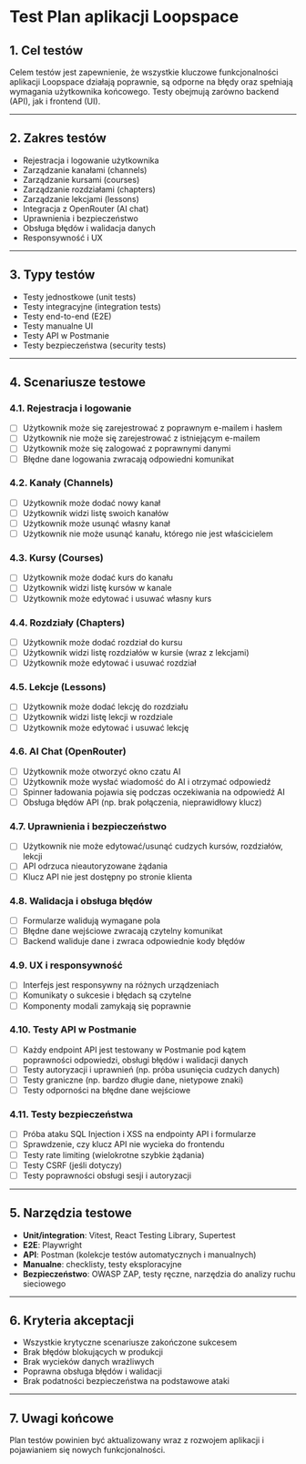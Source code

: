 # Test Plan aplikacji Loopspace

## 1. Cel testów

Celem testów jest zapewnienie, że wszystkie kluczowe funkcjonalności aplikacji Loopspace działają poprawnie, są odporne na błędy oraz spełniają wymagania użytkownika końcowego. Testy obejmują zarówno backend (API), jak i frontend (UI).

---

## 2. Zakres testów

- Rejestracja i logowanie użytkownika
- Zarządzanie kanałami (channels)
- Zarządzanie kursami (courses)
- Zarządzanie rozdziałami (chapters)
- Zarządzanie lekcjami (lessons)
- Integracja z OpenRouter (AI chat)
- Uprawnienia i bezpieczeństwo
- Obsługa błędów i walidacja danych
- Responsywność i UX

---

## 3. Typy testów

- Testy jednostkowe (unit tests)
- Testy integracyjne (integration tests)
- Testy end-to-end (E2E)
- Testy manualne UI
- Testy API w Postmanie
- Testy bezpieczeństwa (security tests)

---

## 4. Scenariusze testowe

### 4.1. Rejestracja i logowanie

- [ ] Użytkownik może się zarejestrować z poprawnym e-mailem i hasłem
- [ ] Użytkownik nie może się zarejestrować z istniejącym e-mailem
- [ ] Użytkownik może się zalogować z poprawnymi danymi
- [ ] Błędne dane logowania zwracają odpowiedni komunikat

### 4.2. Kanały (Channels)

- [ ] Użytkownik może dodać nowy kanał
- [ ] Użytkownik widzi listę swoich kanałów
- [ ] Użytkownik może usunąć własny kanał
- [ ] Użytkownik nie może usunąć kanału, którego nie jest właścicielem

### 4.3. Kursy (Courses)

- [ ] Użytkownik może dodać kurs do kanału
- [ ] Użytkownik widzi listę kursów w kanale
- [ ] Użytkownik może edytować i usuwać własny kurs

### 4.4. Rozdziały (Chapters)

- [ ] Użytkownik może dodać rozdział do kursu
- [ ] Użytkownik widzi listę rozdziałów w kursie (wraz z lekcjami)
- [ ] Użytkownik może edytować i usuwać rozdział

### 4.5. Lekcje (Lessons)

- [ ] Użytkownik może dodać lekcję do rozdziału
- [ ] Użytkownik widzi listę lekcji w rozdziale
- [ ] Użytkownik może edytować i usuwać lekcję

### 4.6. AI Chat (OpenRouter)

- [ ] Użytkownik może otworzyć okno czatu AI
- [ ] Użytkownik może wysłać wiadomość do AI i otrzymać odpowiedź
- [ ] Spinner ładowania pojawia się podczas oczekiwania na odpowiedź AI
- [ ] Obsługa błędów API (np. brak połączenia, nieprawidłowy klucz)

### 4.7. Uprawnienia i bezpieczeństwo

- [ ] Użytkownik nie może edytować/usunąć cudzych kursów, rozdziałów, lekcji
- [ ] API odrzuca nieautoryzowane żądania
- [ ] Klucz API nie jest dostępny po stronie klienta

### 4.8. Walidacja i obsługa błędów

- [ ] Formularze walidują wymagane pola
- [ ] Błędne dane wejściowe zwracają czytelny komunikat
- [ ] Backend waliduje dane i zwraca odpowiednie kody błędów

### 4.9. UX i responsywność

- [ ] Interfejs jest responsywny na różnych urządzeniach
- [ ] Komunikaty o sukcesie i błędach są czytelne
- [ ] Komponenty modali zamykają się poprawnie

### 4.10. Testy API w Postmanie

- [ ] Każdy endpoint API jest testowany w Postmanie pod kątem poprawności odpowiedzi, obsługi błędów i walidacji danych
- [ ] Testy autoryzacji i uprawnień (np. próba usunięcia cudzych danych)
- [ ] Testy graniczne (np. bardzo długie dane, nietypowe znaki)
- [ ] Testy odporności na błędne dane wejściowe

### 4.11. Testy bezpieczeństwa

- [ ] Próba ataku SQL Injection i XSS na endpointy API i formularze
- [ ] Sprawdzenie, czy klucz API nie wycieka do frontendu
- [ ] Testy rate limiting (wielokrotne szybkie żądania)
- [ ] Testy CSRF (jeśli dotyczy)
- [ ] Testy poprawności obsługi sesji i autoryzacji

---

## 5. Narzędzia testowe

- **Unit/integration**: Vitest, React Testing Library, Supertest
- **E2E**: Playwright
- **API**: Postman (kolekcje testów automatycznych i manualnych)
- **Manualne**: checklisty, testy eksploracyjne
- **Bezpieczeństwo**: OWASP ZAP, testy ręczne, narzędzia do analizy ruchu sieciowego

---

## 6. Kryteria akceptacji

- Wszystkie krytyczne scenariusze zakończone sukcesem
- Brak błędów blokujących w produkcji
- Brak wycieków danych wrażliwych
- Poprawna obsługa błędów i walidacji
- Brak podatności bezpieczeństwa na podstawowe ataki

---

## 7. Uwagi końcowe

Plan testów powinien być aktualizowany wraz z rozwojem aplikacji i pojawianiem się nowych funkcjonalności.

